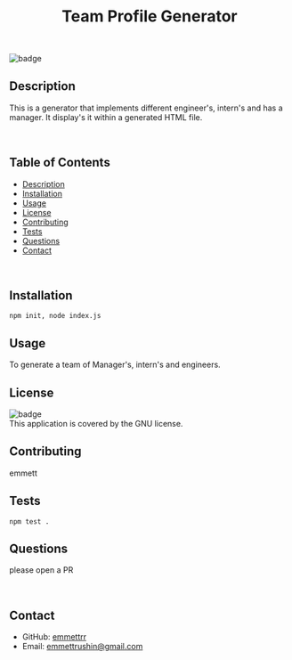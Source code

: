 
  <h1 align="center">Team Profile Generator</h1>

  <br>

  ![badge](https://img.shields.io/badge/license-GNU-brightgreen)
  <br>

  ## Description
  This is a generator that implements different engineer's, intern's and has a manager. It display's it within a generated HTML file.

  <br>

  ## Table of Contents
  * [Description](#description)
  * [Installation](#install)
  * [Usage](#usage)
  * [License](#license)
  * [Contributing](#contributors)
  * [Tests](#tests)
  * [Questions](#questions)
  * [Contact](#contact)
  
  <br>


  ## Installation
  `npm init, node index.js`
  <br>

  ## Usage
  To generate a team of Manager's, intern's and engineers.
  <br>

  ## License

  ![badge](https://img.shields.io/badge/license-GNU-brightgreen)<br>
  This application is covered by the GNU license. 
  <br>

  ## Contributing
  emmett
  <br>

  ## Tests
  `npm test .`
  <br>

  ## Questions
  please open a PR

  <br>

  ## Contact

  * GitHub: [emmettrr](https://github.com/emmettrr)<br>
  * Email: emmettrushin@gmail.com<br>
  